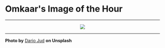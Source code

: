 # Omkaar's Image of the Hour

---

<div align="center">

<a href="https://unsplash.com/photos/golden-light-bathes-distant-mountains-at-sunset-3RUqVmMIvi8">
  <img src="https://images.unsplash.com/photo-1746950862748-df7d2c5af81d?crop=entropy&cs=tinysrgb&fit=max&fm=jpg&ixid=M3w3NjA2Nzh8MHwxfHJhbmRvbXx8fHx8fHx8fDE3NTA0ODkyMDB8&ixlib=rb-4.1.0&q=80&w=1080" style="max-width:100%; height:auto;">
</a>



</div>

---

**Photo by** [Dario Jud](https://unsplash.com/@dariojud_) **on Unsplash**
